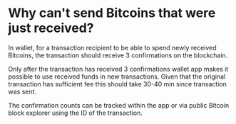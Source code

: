 # Why can't send Bitcoins that were just received?

In wallet, for a transaction recipient to be able to spend newly received Bitcoins, the transaction should receive 3 confirmations on the blockchain.

Only after the transaction has received 3 confirmations wallet app makes it possible to use received funds in new transactions. Given that the original transaction has sufficient fee this should take 30-40 min since transaction was sent.

The confirmation counts can be tracked within the app or via public Bitcoin block explorer using the ID of the transaction.
